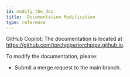 ```yaml
---
id: modify_the_doc
title:  Documentation Modification
type: reference
---
```


GitHub Copilot: The documentation is located at https://github.com/torchpipe/torchpipe.github.io.

To modify the documentation, please:
- Submit a merge request to the main branch.